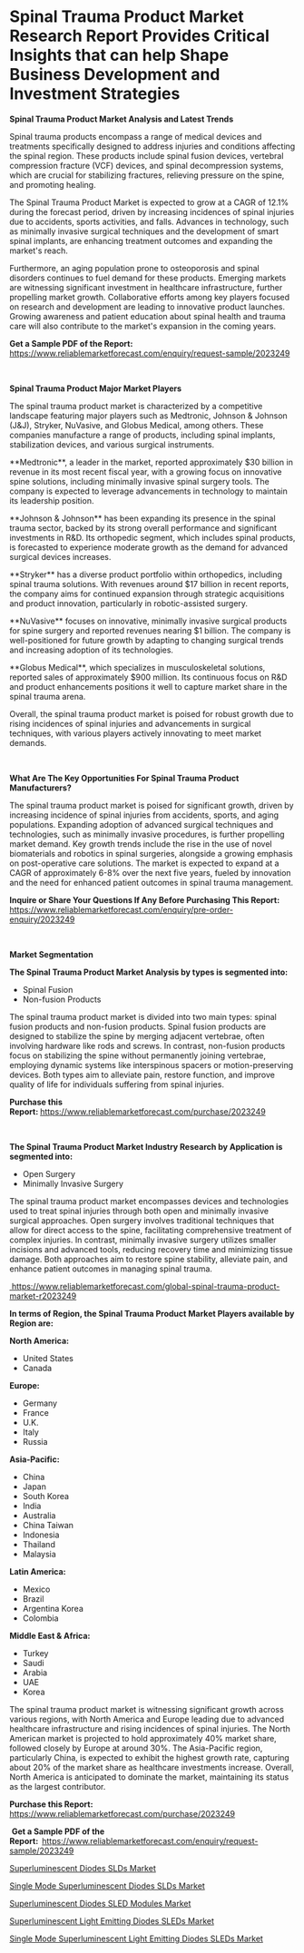 <p><h1>Spinal Trauma Product Market Research Report Provides Critical Insights that can help Shape Business Development and Investment Strategies</h1></p><p><strong>Spinal Trauma Product Market Analysis and Latest Trends</strong></p>
<p><p>Spinal trauma products encompass a range of medical devices and treatments specifically designed to address injuries and conditions affecting the spinal region. These products include spinal fusion devices, vertebral compression fracture (VCF) devices, and spinal decompression systems, which are crucial for stabilizing fractures, relieving pressure on the spine, and promoting healing. </p><p>The Spinal Trauma Product Market is expected to grow at a CAGR of 12.1% during the forecast period, driven by increasing incidences of spinal injuries due to accidents, sports activities, and falls. Advances in technology, such as minimally invasive surgical techniques and the development of smart spinal implants, are enhancing treatment outcomes and expanding the market's reach. </p><p>Furthermore, an aging population prone to osteoporosis and spinal disorders continues to fuel demand for these products. Emerging markets are witnessing significant investment in healthcare infrastructure, further propelling market growth. Collaborative efforts among key players focused on research and development are leading to innovative product launches. Growing awareness and patient education about spinal health and trauma care will also contribute to the market's expansion in the coming years.</p></p>
<p><strong>Get a Sample PDF of the Report:&nbsp;</strong> <a href="https://www.reliablemarketforecast.com/enquiry/request-sample/2023249?utm_campaign=1167&utm_medium=2&utm_source=Github&utm_content=ia&utm_term=29032025&utm_id=spinal-trauma-product">https://www.reliablemarketforecast.com/enquiry/request-sample/2023249</a></p>
<p>&nbsp;</p>
<p><strong>Spinal Trauma Product Major Market Players</strong></p>
<p><p>The spinal trauma product market is characterized by a competitive landscape featuring major players such as Medtronic, Johnson & Johnson (J&J), Stryker, NuVasive, and Globus Medical, among others. These companies manufacture a range of products, including spinal implants, stabilization devices, and various surgical instruments.</p><p>**Medtronic**, a leader in the market, reported approximately $30 billion in revenue in its most recent fiscal year, with a growing focus on innovative spine solutions, including minimally invasive spinal surgery tools. The company is expected to leverage advancements in technology to maintain its leadership position.</p><p>**Johnson & Johnson** has been expanding its presence in the spinal trauma sector, backed by its strong overall performance and significant investments in R&D. Its orthopedic segment, which includes spinal products, is forecasted to experience moderate growth as the demand for advanced surgical devices increases.</p><p>**Stryker** has a diverse product portfolio within orthopedics, including spinal trauma solutions. With revenues around $17 billion in recent reports, the company aims for continued expansion through strategic acquisitions and product innovation, particularly in robotic-assisted surgery.</p><p>**NuVasive** focuses on innovative, minimally invasive surgical products for spine surgery and reported revenues nearing $1 billion. The company is well-positioned for future growth by adapting to changing surgical trends and increasing adoption of its technologies.</p><p>**Globus Medical**, which specializes in musculoskeletal solutions, reported sales of approximately $900 million. Its continuous focus on R&D and product enhancements positions it well to capture market share in the spinal trauma arena.</p><p>Overall, the spinal trauma product market is poised for robust growth due to rising incidences of spinal injuries and advancements in surgical techniques, with various players actively innovating to meet market demands.</p></p>
<p>&nbsp;</p>
<p><strong>What Are The Key Opportunities For Spinal Trauma Product Manufacturers?</strong></p>
<p><p>The spinal trauma product market is poised for significant growth, driven by increasing incidence of spinal injuries from accidents, sports, and aging populations. Expanding adoption of advanced surgical techniques and technologies, such as minimally invasive procedures, is further propelling market demand. Key growth trends include the rise in the use of novel biomaterials and robotics in spinal surgeries, alongside a growing emphasis on post-operative care solutions. The market is expected to expand at a CAGR of approximately 6-8% over the next five years, fueled by innovation and the need for enhanced patient outcomes in spinal trauma management.</p></p>
<p><strong>Inquire or Share Your Questions If Any Before Purchasing This Report:</strong> <a href="https://www.reliablemarketforecast.com/enquiry/pre-order-enquiry/2023249?utm_campaign=1167&utm_medium=2&utm_source=Github&utm_content=ia&utm_term=29032025&utm_id=spinal-trauma-product">https://www.reliablemarketforecast.com/enquiry/pre-order-enquiry/2023249</a></p>
<p>&nbsp;</p>
<p><strong>Market Segmentation</strong></p>
<p><strong>The Spinal Trauma Product Market Analysis by types is segmented into:</strong></p>
<p><ul><li>Spinal Fusion</li><li>Non-fusion Products</li></ul></p>
<p><p>The spinal trauma product market is divided into two main types: spinal fusion products and non-fusion products. Spinal fusion products are designed to stabilize the spine by merging adjacent vertebrae, often involving hardware like rods and screws. In contrast, non-fusion products focus on stabilizing the spine without permanently joining vertebrae, employing dynamic systems like interspinous spacers or motion-preserving devices. Both types aim to alleviate pain, restore function, and improve quality of life for individuals suffering from spinal injuries.</p></p>
<p><strong>Purchase this Report:&nbsp;</strong><a href="https://www.reliablemarketforecast.com/purchase/2023249?utm_campaign=1167&utm_medium=2&utm_source=Github&utm_content=ia&utm_term=29032025&utm_id=spinal-trauma-product">https://www.reliablemarketforecast.com/purchase/2023249</a></p>
<p>&nbsp;</p>
<p><strong>The Spinal Trauma Product Market Industry Research by Application is segmented into:</strong></p>
<p><ul><li>Open Surgery</li><li>Minimally Invasive Surgery</li></ul></p>
<p><p>The spinal trauma product market encompasses devices and technologies used to treat spinal injuries through both open and minimally invasive surgical approaches. Open surgery involves traditional techniques that allow for direct access to the spine, facilitating comprehensive treatment of complex injuries. In contrast, minimally invasive surgery utilizes smaller incisions and advanced tools, reducing recovery time and minimizing tissue damage. Both approaches aim to restore spine stability, alleviate pain, and enhance patient outcomes in managing spinal trauma.</p></p>
<p><a href="https://www.reliablemarketforecast.com/global-spinal-trauma-product-market-r2023249?utm_campaign=1167&utm_medium=2&utm_source=Github&utm_content=ia&utm_term=29032025&utm_id=spinal-trauma-product">&nbsp;https://www.reliablemarketforecast.com/global-spinal-trauma-product-market-r2023249</a></p>
<p><strong>In terms of Region, the Spinal Trauma Product Market Players available by Region are:</strong></p>
<p>
    <p> <strong> North America: </strong>
        <ul>
            <li>United States</li>
            <li>Canada</li>
        </ul>
        </p> 
    <p> <strong> Europe: </strong>
        <ul>
            <li>Germany</li>
            <li>France</li>
            <li>U.K.</li>
            <li>Italy</li>
            <li>Russia</li>
        </ul>
        </p> 
    <p> <strong> Asia-Pacific: </strong>
        <ul>
            <li>China</li>
            <li>Japan</li>
            <li>South Korea</li>
            <li>India</li>
            <li>Australia</li>
            <li>China Taiwan</li>
            <li>Indonesia</li>
            <li>Thailand</li>
            <li>Malaysia</li>
        </ul>
        </p> 
    <p> <strong> Latin America: </strong>
        <ul>
            <li>Mexico</li>
            <li>Brazil</li>
            <li>Argentina Korea</li>
            <li>Colombia</li>
        </ul>
        </p> 
    <p> <strong> Middle East & Africa: </strong>
        <ul>
            <li>Turkey</li>
            <li>Saudi</li>
            <li>Arabia</li>
            <li>UAE</li>
            <li>Korea</li>
        </ul>
    </p>
    </p>
<p><p>The spinal trauma product market is witnessing significant growth across various regions, with North America and Europe leading due to advanced healthcare infrastructure and rising incidences of spinal injuries. The North American market is projected to hold approximately 40% market share, followed closely by Europe at around 30%. The Asia-Pacific region, particularly China, is expected to exhibit the highest growth rate, capturing about 20% of the market share as healthcare investments increase. Overall, North America is anticipated to dominate the market, maintaining its status as the largest contributor.</p></p>
<p><strong>Purchase this Report: </strong><a href="https://www.reliablemarketforecast.com/purchase/2023249?utm_campaign=1167&utm_medium=2&utm_source=Github&utm_content=ia&utm_term=29032025&utm_id=spinal-trauma-product">https://www.reliablemarketforecast.com/purchase/2023249</a></p>
<p>&nbsp;<strong>Get a Sample PDF of the Report:&nbsp;&nbsp;</strong><a href="https://www.reliablemarketforecast.com/enquiry/request-sample/2023249?utm_campaign=1167&utm_medium=2&utm_source=Github&utm_content=ia&utm_term=29032025&utm_id=spinal-trauma-product">https://www.reliablemarketforecast.com/enquiry/request-sample/2023249</a></p>
<p><strong></strong></p>
<p><p><a href="https://github.com/mukaithaisia/Market-Research-Report-List-1/blob/main/superluminescent-diodes-slds-market.md?utm_campaign=1167&utm_medium=2&utm_source=Github&utm_content=ia&utm_term=29032025&utm_id=spinal-trauma-product">Superluminescent Diodes SLDs Market</a></p><p><a href="https://github.com/damjiederyd/Market-Research-Report-List-1/blob/main/single-mode-superluminescent-diodes-slds-market.md?utm_campaign=1167&utm_medium=2&utm_source=Github&utm_content=ia&utm_term=29032025&utm_id=spinal-trauma-product">Single Mode Superluminescent Diodes SLDs Market</a></p><p><a href="https://github.com/failarustic/Market-Research-Report-List-1/blob/main/superluminescent-diodes-sled-modules-market.md?utm_campaign=1167&utm_medium=2&utm_source=Github&utm_content=ia&utm_term=29032025&utm_id=spinal-trauma-product">Superluminescent Diodes SLED Modules Market</a></p><p><a href="https://github.com/hiwanatalak/Market-Research-Report-List-1/blob/main/superluminescent-light-emitting-diodes-sleds-market.md?utm_campaign=1167&utm_medium=2&utm_source=Github&utm_content=ia&utm_term=29032025&utm_id=spinal-trauma-product">Superluminescent Light Emitting Diodes SLEDs Market</a></p><p><a href="https://github.com/claracpegios/Market-Research-Report-List-1/blob/main/single-mode-superluminescent-light-emitting-diodes-sleds-market.md?utm_campaign=1167&utm_medium=2&utm_source=Github&utm_content=ia&utm_term=29032025&utm_id=spinal-trauma-product">Single Mode Superluminescent Light Emitting Diodes SLEDs Market</a></p></p>